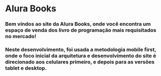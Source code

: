 # Alura Books

### Bem vindos ao site da Alura Books, onde você encontra um espaço de venda dos livro de programação mais requisitados no mercado!

### Neste desenvolvimento, foi usada a metodologia mobile first, onde o foco inicial da arquitetura e desenvolvimento do site é direcionado aos celulares primeiro, e depois para as versões tablet e desktop.

